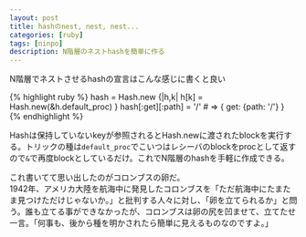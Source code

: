 ```yaml
---
layout: post
title: hashのnest, nest, nest...
categories: [ruby]
tags: [ninpo]
description: N階層のネストhashを簡単に作る
---
```


N階層でネストさせるhashの宣言はこんな感じに書くと良い

{% highlight ruby %}
hash = Hash.new {|h,k| h[k] = Hash.new(&h.default_proc) }
hash[:get][:path] = '/' # => { get: {path: '/'} }
{% endhighlight %}

Hashは保持していないkeyが参照されるとHash.newに渡されたblockを実行する。トリックの種は`default_proc`でこいつはレシーバのblockをprocとして返すので`&`で再度blockとしているだけ。これでN階層のhashを手軽に作成できる。  

これ書いてて思い出したのがコロンブスの卵だ。  
1942年、アメリカ大陸を航海中に発見したコロンブスを「ただ航海中にたまたま見つけただけじゃないか。」と批判する人々に対し、「卵を立てられるか」と問う。誰も立てる事ができなかったが、コロンブスは卵の尻を凹ませて、立てたせ一言。「何事も、後から種を明かされたら簡単に見えるものなのですよ。」

